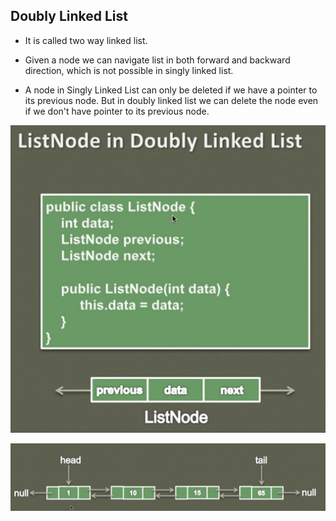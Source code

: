## Doubly Linked List

- It is called two way linked list.

- Given a node we can navigate list in both forward and backward direction, which is not possible in singly linked list.

- A node in Singly Linked List can only be deleted if we have a pointer to its previous node. But in doubly linked list we can delete the node even if we don't have pointer to its previous node.

![alt text](image.png)

![alt text](image-1.png)